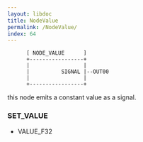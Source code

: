 ```yaml
---
layout: libdoc
title: NodeValue
permalink: /NodeValue/
index: 64
---
```


          [ NODE_VALUE      ]       
          +-----------------+       
          |                 |       
          |          SIGNAL |--OUT00
          |                 |       
          +-----------------+       

this node emits a constant value as a signal.

### SET_VALUE

- VALUE_F32


